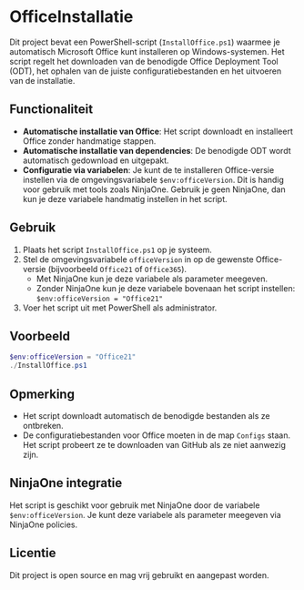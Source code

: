# OfficeInstallatie

Dit project bevat een PowerShell-script (`InstallOffice.ps1`) waarmee je automatisch Microsoft Office kunt installeren op Windows-systemen. Het script regelt het downloaden van de benodigde Office Deployment Tool (ODT), het ophalen van de juiste configuratiebestanden en het uitvoeren van de installatie.

## Functionaliteit
- **Automatische installatie van Office**: Het script downloadt en installeert Office zonder handmatige stappen.
- **Automatische installatie van dependencies**: De benodigde ODT wordt automatisch gedownload en uitgepakt.
- **Configuratie via variabelen**: Je kunt de te installeren Office-versie instellen via de omgevingsvariabele `$env:officeVersion`. Dit is handig voor gebruik met tools zoals NinjaOne. Gebruik je geen NinjaOne, dan kun je deze variabele handmatig instellen in het script.

## Gebruik
1. Plaats het script `InstallOffice.ps1` op je systeem.
2. Stel de omgevingsvariabele `officeVersion` in op de gewenste Office-versie (bijvoorbeeld `Office21` of `Office365`).
   - Met NinjaOne kun je deze variabele als parameter meegeven.
   - Zonder NinjaOne kun je deze variabele bovenaan het script instellen: ` $env:officeVersion = "Office21" `
3. Voer het script uit met PowerShell als administrator.

## Voorbeeld
```powershell
$env:officeVersion = "Office21"
./InstallOffice.ps1
```

## Opmerking
- Het script downloadt automatisch de benodigde bestanden als ze ontbreken.
- De configuratiebestanden voor Office moeten in de map `Configs` staan. Het script probeert ze te downloaden van GitHub als ze niet aanwezig zijn.

## NinjaOne integratie
Het script is geschikt voor gebruik met NinjaOne door de variabele `$env:officeVersion`. Je kunt deze variabele als parameter meegeven via NinjaOne policies.

## Licentie
Dit project is open source en mag vrij gebruikt en aangepast worden.
